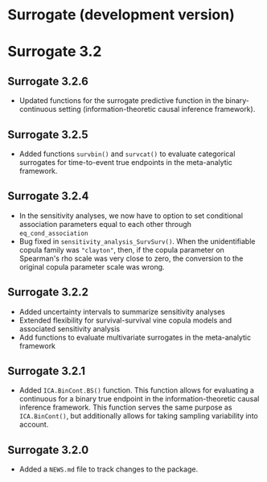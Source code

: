 # Surrogate (development version)

# Surrogate 3.2

## Surrogate 3.2.6

* Updated functions for the surrogate predictive function in the binary-continuous
setting (information-theoretic causal inference framework).

## Surrogate 3.2.5

* Added functions `survbin()` and `survcat()` to evaluate categorical surrogates 
for time-to-event true endpoints in the meta-analytic framework.

## Surrogate 3.2.4

* In the sensitivity analyses, we now have to option to set conditional 
  association parameters equal to each other through `eq_cond_association` 
* Bug fixed in `sensitivity_analysis_SurvSurv()`. When the unidentifiable copula
  family was `"clayton"`, then, if the copula parameter on Spearman's rho scale
  was very close to zero, the conversion to the original copula parameter scale
  was wrong.

## Surrogate 3.2.2

* Added uncertainty intervals to summarize sensitivity analyses
* Extended flexibility for survival-survival vine copula models and associated sensitivity analysis
* Add functions to evaluate multivariate surrogates in the meta-analytic framework

## Surrogate 3.2.1

* Added `ICA.BinCont.BS()` function. This function allows for evaluating a 
continuous for a binary true endpoint in the information-theoretic causal 
inference framework. This function serves the same purpose as `ICA.BinCont()`,
but additionally allows for taking sampling variability into account.

## Surrogate 3.2.0

* Added a `NEWS.md` file to track changes to the package.
